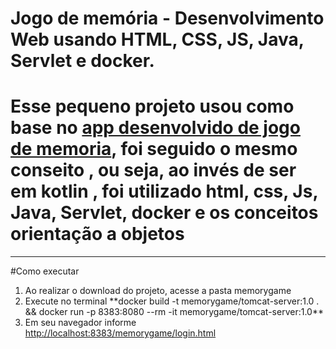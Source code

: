 # Jogo de memória - Desenvolvimento Web usando HTML, CSS, JS, Java, Servlet e docker.


# Esse pequeno projeto usou como base no [app desenvolvido de jogo de memoria](https://github.com/eumanito/jogo-memoria-andoid-kotlin), foi seguido o mesmo conseito , ou seja, ao invés de ser em kotlin , foi utilizado html, css, Js, Java, Servlet, docker e  os conceitos orientação a objetos
<hr>
#Como executar
<ol>
  <li>Ao realizar o download do projeto, acesse a pasta memorygame</li>
  <li>Execute no terminal **docker build -t memorygame/tomcat-server:1.0 . && docker run -p 8383:8080 --rm -it memorygame/tomcat-server:1.0**</li>
  <li>Em seu navegador informe <a href="http://localhost:8383/memorygame/login.html">http://localhost:8383/memorygame/login.html</a></li>
</ol>
